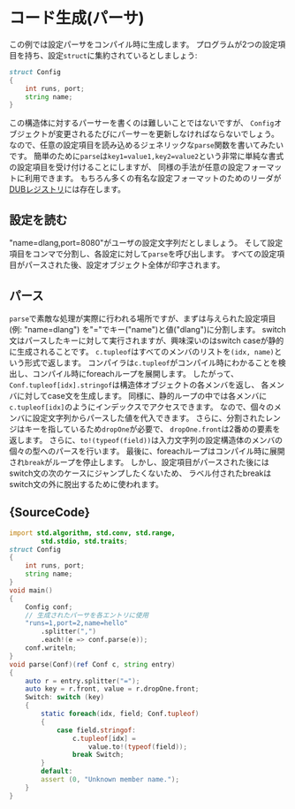 # コード生成(パーサ)

この例では設定パーサをコンパイル時に生成します。
プログラムが2つの設定項目を持ち、設定`struct`に集約されているとしましょう:

```d
struct Config
{
    int runs, port;
    string name;
}
```

この構造体に対するパーサーを書くのは難しいことではないですが、
`Config`オブジェクトが変更されるたびにパーサーを更新しなければならないでしょう。
なので、任意の設定項目を読み込めるジェネリックな`parse`関数を書いてみたいです。
簡単のために`parse`は`key1=value1,key2=value2`という非常に単純な書式の設定項目を受け付けることにしますが、
同様の手法が任意の設定フォーマットに利用できます。
もちろん多くの有名な設定フォーマットのためのリーダが[DUBレジストリ](https://code.dlang.org)には存在します。

設定を読む
-------------------------

"name=dlang,port=8080"がユーザの設定文字列だとしましょう。
そして設定項目をコンマで分割し、各設定に対して`parse`を呼び出します。
すべての設定項目がパースされた後、設定オブジェクト全体が印字されます。

パース
-----

`parse`で素敵な処理が実際に行われる場所ですが、まずは与えられた設定項目(例: "name=dlang")
を"="でキー("name")と値("dlang")に分割します。
switch文はパースしたキーに対して実行されますが、興味深いのはswitch caseが静的に生成されることです。
`c.tupleof`はすべてのメンバのリストを`(idx, name)`という形式で返します。
コンパイラは`c.tupleof`がコンパイル時にわかることを検出し、コンパイル時にforeachループを展開します。
したがって、`Conf.tupleof[idx].stringof`は構造体オブジェクトの各メンバを返し、
各メンバに対してcase文を生成します。
同様に、静的ループの中では各メンバに`c.tupleof[idx]`のようにインデックスでアクセスできます。
なので、個々のメンバに設定文字列からパースした値を代入できます。
さらに、分割されたレンジはキーを指しているため`dropOne`が必要で、
`dropOne.front`は2番めの要素を返します。
さらに、`to!(typeof(field))`は入力文字列の設定構造体のメンバの個々の型へのパースを行います。
最後に、foreachループはコンパイル時に展開され`break`がループを停止します。
しかし、設定項目がパースされた後にはswitch文の次のケースにジャンプしたくないため、
ラベル付されたbreakはswitch文の外に脱出するために使われます。


## {SourceCode}

```d
import std.algorithm, std.conv, std.range,
        std.stdio, std.traits;
struct Config
{
    int runs, port;
    string name;
}
void main()
{
    Config conf;
    // 生成されたパーサを各エントリに使用
    "runs=1,port=2,name=hello"
        .splitter(",")
        .each!(e => conf.parse(e));
    conf.writeln;
}
void parse(Conf)(ref Conf c, string entry)
{
    auto r = entry.splitter("=");
    auto key = r.front, value = r.dropOne.front;
    Switch: switch (key)
    {
        static foreach(idx, field; Conf.tupleof)
        {
            case field.stringof:
                c.tupleof[idx] =
                    value.to!(typeof(field));
                break Switch;
        }
        default:
        assert (0, "Unknown member name.");
    }
}
```
